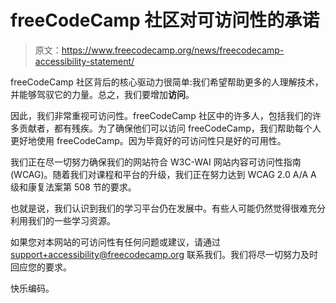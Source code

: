 # freeCodeCamp 社区对可访问性的承诺

> 原文：<https://www.freecodecamp.org/news/freecodecamp-accessibility-statement/>

freeCodeCamp 社区背后的核心驱动力很简单:我们希望帮助更多的人理解技术，并能够驾驭它的力量。总之，我们要增加**访问**。

因此，我们非常重视可访问性。freeCodeCamp 社区中的许多人，包括我们的许多贡献者，都有残疾。为了确保他们可以访问 freeCodeCamp，我们帮助每个人更好地使用 freeCodeCamp。因为毕竟好的可访问性只是好的可用性。

我们正在尽一切努力确保我们的网站符合 W3C-WAI 网站内容可访问性指南(WCAG)。随着我们对课程和平台的升级，我们正在努力达到 WCAG 2.0 A/A A 级和康复法案第 508 节的要求。

也就是说，我们认识到我们的学习平台仍在发展中。有些人可能仍然觉得很难充分利用我们的一些学习资源。

如果您对本网站的可访问性有任何问题或建议，请通过 support+accessibility@freecodecamp.org 联系我们。我们将尽一切努力及时回应您的要求。

快乐编码。